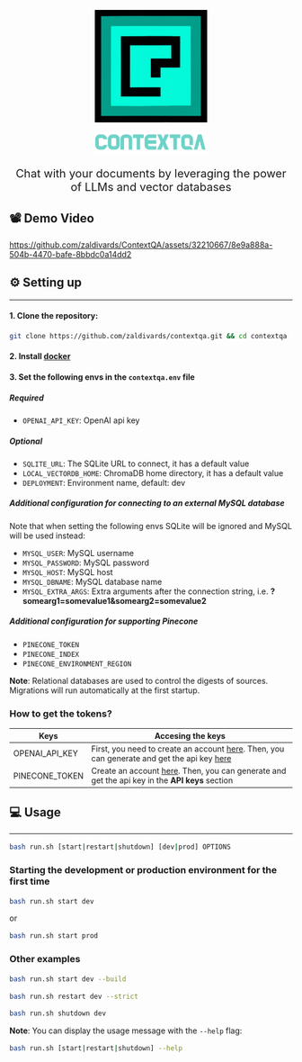 <p  align="center">
   <img src="static/logo.png" width="200px" alt="SuperAGI logo" />
</p>
<p  align="center">
   <img src="static/title.png" width="200px" alt="SuperAGI logo" />
</p>

<p align="center" style="font-size: 20px">Chat with your documents by leveraging the power of LLMs and vector databases</p>

## 📽 Demo Video

https://github.com/zaldivards/ContextQA/assets/32210667/8e9a888a-504b-4470-bafe-8bbdc0a14dd2

## ⚙️ Setting up

---

#### 1. Clone the repository:

```bash
git clone https://github.com/zaldivards/contextqa.git && cd contextqa
```

#### 2. Install [docker](https://docs.docker.com/engine/install/)

#### 3. Set the following envs in the `contextqa.env` file

##### Required
- `OPENAI_API_KEY`: OpenAI api key
##### Optional
- `SQLITE_URL`: The SQLite URL to connect, it has a default value
- `LOCAL_VECTORDB_HOME`: ChromaDB home directory, it has a default value
- `DEPLOYMENT`: Environment name, default: dev
##### Additional configuration for connecting to an external MySQL database
Note that when setting the following envs SQLite will be ignored and MySQL will be used instead:
- `MYSQL_USER`: MySQL username
- `MYSQL_PASSWORD`: MySQL password
- `MYSQL_HOST`: MySQL host
- `MYSQL_DBNAME`: MySQL database name
- `MYSQL_EXTRA_ARGS`: Extra arguments after the connection string, i.e. **?somearg1=somevalue1&somearg2=somevalue2**
##### Additional configuration for supporting Pinecone
- `PINECONE_TOKEN`
- `PINECONE_INDEX`
- `PINECONE_ENVIRONMENT_REGION`

**Note**: Relational databases are used to control the digests of sources. Migrations will run automatically at the first startup.

### How to get the tokens?

| Keys           | Accesing the keys                                                                                                                                                                                                                                                                                                                                                                 |
| ---------------- | ----------------------------------------------------------------------------------------------------------------------------------------------------------------------------------------------------------------------------------------------------------------------------------------------------------------------------------------------------------------------------------- |
| OPENAI_API_KEY | First, you need to create an account [here](https://auth0.openai.com/u/signup/identifier?state=hKFo2SBMLTJkWUFpa2dVWlBrTDdrTjdxbEp2ZGt6RmZBakdvbKFur3VuaXZlcnNhbC1sb2dpbqN0aWTZIEhleHE1SGYzQkdpMjhDM3d3dnFVZERmamF6TVpTMEpGo2NpZNkgRFJpdnNubTJNdTQyVDNLT3BxZHR3QjNOWXZpSFl6d0Q). Then, you can generate and get the api key [here](https://platform.openai.com/account/api-keys) |
| PINECONE_TOKEN | Create an account [here](https://www.pinecone.io/). Then, you can generate and get the api key in the **API keys** section                                                                                                                                                                                                                                                                   |

## 💻 Usage

---

```bash
bash run.sh [start|restart|shutdown] [dev|prod] OPTIONS
```
### Starting the development or production environment for the first time
```bash
bash run.sh start dev
```
or

```bash
bash run.sh start prod
```
### Other examples

```bash
bash run.sh start dev --build
```

```bash
bash run.sh restart dev --strict
```

```bash
bash run.sh shutdown dev
```

**Note**: You can display the usage message with the `--help` flag:

```bash
bash run.sh [start|restart|shutdown] --help
```
